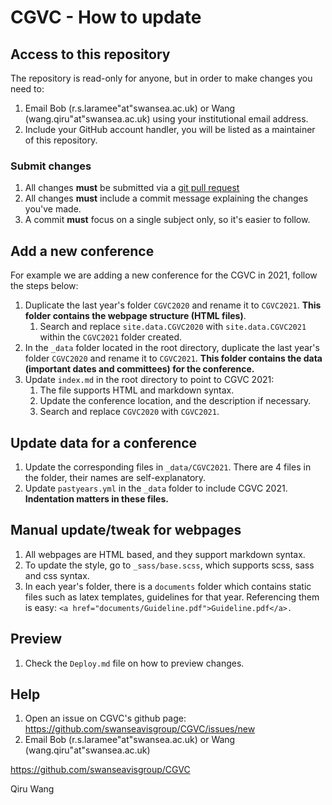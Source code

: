 CGVC - How to update
===============

## Access to this repository

The repository is read-only for anyone, but in order to make changes you need to:

1. Email Bob (r.s.laramee"at"swansea.ac.uk) or Wang (wang.qiru"at"swansea.ac.uk) using your institutional email address.
1. Include your GitHub account handler, you will be listed as a maintainer of this repository.

### Submit changes

1. All changes **must** be submitted via a [git pull request](https://help.github.com/en/github/collaborating-with-issues-and-pull-requests/about-pull-requests)
1. All changes **must** include a commit message explaining the changes you've made.
1. A commit **must** focus on a single subject only, so it's easier to follow.

## Add a new conference

For example we are adding a new conference for the CGVC in 2021, follow the steps below:

1. Duplicate the last year's folder `CGVC2020` and rename it to `CGVC2021`. **This folder contains the webpage structure (HTML files)**.
	1. Search and replace `site.data.CGVC2020` with `site.data.CGVC2021` within the `CGVC2021` folder created.
1. In the `_data` folder located in the root directory, duplicate the last year's folder `CGVC2020` and rename it to `CGVC2021`. **This folder contains the data (important dates and committees) for the conference.**
1. Update `index.md` in the root directory to point to CGVC 2021:
	1. The file supports HTML and markdown syntax.
	1. Update the conference location, and the description if necessary.
	1. Search and replace `CGVC2020` with `CGVC2021`.

## Update data for a conference

1. Update the corresponding files in `_data/CGVC2021`. There are 4 files in the folder, their names are self-explanatory.
1. Update `pastyears.yml` in the `_data` folder to include CGVC 2021. **Indentation matters in these files.**

## Manual update/tweak for webpages

1. All webpages are HTML based, and they support markdown syntax.
1. To update the style, go to `_sass/base.scss`, which supports scss, sass and css syntax.
1. In each year's folder, there is a `documents` folder which contains static files such as latex templates, guidelines for that year. Referencing them is easy: `<a href="documents/Guideline.pdf">Guideline.pdf</a>.`

## Preview

1. Check the `Deploy.md` file on how to preview changes.

## Help

1. Open an issue on CGVC's github page: https://github.com/swanseavisgroup/CGVC/issues/new
1. Email Bob (r.s.laramee"at"swansea.ac.uk) or Wang (wang.qiru"at"swansea.ac.uk)

https://github.com/swanseavisgroup/CGVC

Qiru Wang
